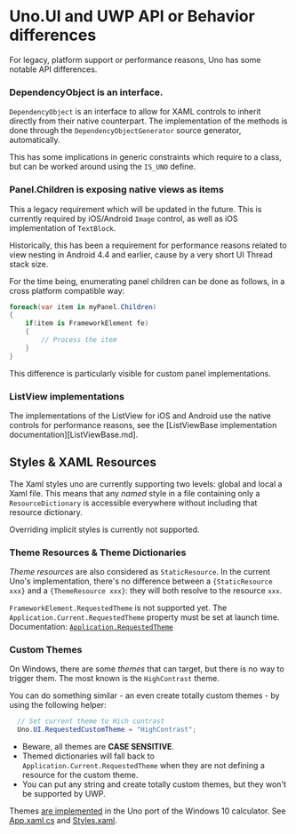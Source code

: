 # Uno.UI and UWP API or Behavior differences

For legacy, platform support or performance reasons, Uno has some notable API differences.

### DependencyObject is an interface.
`DependencyObject` is an interface to allow for XAML controls to inherit directly from their native counterpart. The implementation of the methods is done through the `DependencyObjectGenerator` source generator, automatically.

This has some implications in generic constraints which require to a class, but can be worked around using the `IS_UNO` define.

### Panel.Children is exposing native views as items
This a legacy requirement which will be updated in the future. This is currently required by iOS/Android `Image` control, as well as iOS implementation of `TextBlock`.

Historically, this has been a requirement for performance reasons related to view nesting in Android 4.4 and earlier, cause by a very short UI Thread stack size.

For the time being, enumerating panel children can be done as follows, in a cross platform compatible way:

```csharp
foreach(var item in myPanel.Children)
{
    if(item is FrameworkElement fe)
    {
        // Process the item
    }
}
```

This difference is particularly visible for custom panel implementations.

### ListView implementations

The implementations of the ListView for iOS and Android use the native controls for performance reasons, see the [ListViewBase implementation documentation][ListViewBase.md].

## Styles & XAML Resources

The Xaml styles uno are currently supporting two levels: global and local a Xaml file. This means that any *named* style in a file containing only a `ResourceDictionary` is accessible everywhere without including that resource dictionary.

Overriding implicit styles is currently not supported.

### Theme Resources & Theme Dictionaries

_Theme resources_ are also considered as `StaticResource`. In the current Uno's implementation, there's
no difference between a `{StaticResource xxx}` and a `{ThemeResource xxx}`: they will both resolve to
the resource `xxx`.

`FrameworkElement.RequestedTheme` is not supported yet. The `Application.Current.RequestedTheme` property
must be set at launch time. Documentation: [`Application.RequestedTheme`](https://docs.microsoft.com/en-us/uwp/api/windows.ui.xaml.application.requestedtheme)

### Custom Themes

On Windows, there are some _themes_ that can target, but there is no way to trigger them. The most
known is the `HighContrast` theme.

You can do something similar - an even create totally custom themes - by using the following helper:

``` csharp
  // Set current theme to Hich contrast
  Uno.UI.RequestedCustomTheme = "HighContrast";
```

* Beware, all themes are **CASE SENSITIVE**.
* Themed dictionaries will fall back to `Application.Current.RequestedTheme` when they are not
  defining a resource for the custom theme.
* You can put any string and create totally custom themes, but they won't be supported by UWP.

Themes [are implemented](https://calculator.platform.uno?Theme=Pink) in the Uno port of the Windows 10 calculator. See [App.xaml.cs](https://github.com/unoplatform/calculator/blob/7772a593b541edd9809bc8946ee29d6a5b29e0ff/src/Calculator.Shared/App.xaml.cs#L79) and  [Styles.xaml](https://github.com/unoplatform/calculator/blob/7772a593b541edd9809bc8946ee29d6a5b29e0ff/src/Calculator.Shared/Styles.xaml).


